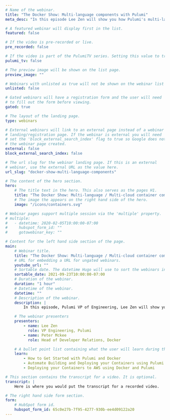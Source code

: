 ```yaml
---
# Name of the webinar.
title: "The Docker Show: Multi-language components with Pulumi"
meta_desc: "In this episode Lee Zen will show you how Pulumi's multi-language components feature makes it easy to share infrastructure code across programming languages."

# A featured webinar will display first in the list.
featured: false

# If the video is pre-recorded or live.
pre_recorded: false

# If the video is part of the PulumiTV series. Setting this value to true will list the video in the "PulumiTV" section.
pulumi_tv: false

# The preview image will be shown on the list page.
preview_image: ""

# Webinars with unlisted as true will not be shown on the webinar list
unlisted: false

# Gated webinars will have a registration form and the user will need
# to fill out the form before viewing.
gated: true

# The layout of the landing page.
type: webinars

# External webinars will link to an external page instead of a webinar
# landing/registration page. If the webinar is external you will need
# set the 'block_external_search_index' flag to true so Google does not index
# the webinar page created.
external: false
block_external_search_index: false

# The url slug for the webinar landing page. If this is an external
# webinar, use the external URL as the value here.
url_slug: "docker-show-multi-language-components"

# The content of the hero section.
hero:
    # The title text in the hero. This also serves as the pages H1.
    title: "The Docker Show: Multi-language / Multi-cloud container components with Pulumi and Docker"
    # The image the appears on the right hand side of the hero.
    image: "/icons/containers.svg"

# Webinar pages support multiple session via the 'multiple' property.
# multiple:
#   - datetime: 2020-02-05T10:00:00-07:00
#     hubspot_form_id: ""
#     gotowebinar_key: ""

# Content for the left hand side section of the page.
main:
    # Webinar title.
    title: "The Docker Show: Multi-language / Multi-cloud container components with Pulumi and Docker"
    # URL for embedding a URL for ungated webinars.
    youtube_url: ""
    # Sortable date. The datetime Hugo will use to sort the webinars in date order.
    sortable_date: 2021-09-23T10:00:00-07:00
    # Duration of the webinar.
    duration: "1 hour"
    # Datetime of the webinar.
    datetime: ""
    # Description of the webinar.
    description: |
        In this episode, Pulumi VP of Engineering, Lee Zen will show you how Pulumi's new multi-language components feature makes it easy to share infrastructure code across programming languages. We'll also show you how to deploy containerized apps across multiple clouds using Google Cloud Run and AWS App Runner.

    # The webinar presenters
    presenters:
        - name: Lee Zen
          role: VP Engineering, Pulumi
        - name: Peter Mckee
          role: Head of Developer Relations, Docker

    # A bullet point list containing what the user will learn during the webinar.
    learn:
        - How to Get Started with Pulumi and Docker
        - Automate Building and Deploying your Containers using Pulumi
        - Deploying your Containers to AWS using Docker and Pulumi

# This section contains the transcript for a video. It is optional.
transcript: |
    Here is where you would put the transcript for a recorded video.

# The right hand side form section.
form:
    # HubSpot form id.
    hubspot_form_id: 65c0e27b-7f95-4277-930b-ee4d09122a20
---
```

